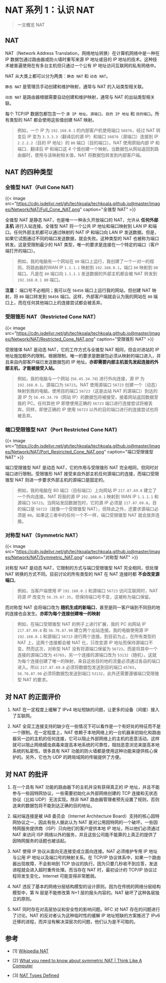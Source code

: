 # NAT 系列 1：认识 NAT


> 一文概览 NAT

<!--more-->

## NAT

NAT（Network Address Translation，网络地址转换）在计算机网络中是一种在 IP 数据包通过路由器或防火墙时重写来源 IP 地址或目的 IP 地址的技术。这种技术被普遍使用在有多台主机但只通过一个公有 IP 地址访问互联网的私有网络中。

NAT 从大类上都可以分为两类：`静态 NAT` 和 `动态 NAT`。

`静态 NAT` 是管理员手动创建和维护映射，通常与 NAT 的入站类型相关联。

`动态 NAT` 是路由器根据需要自动创建和维护映射，通常与 NAT 的出站类型相关联。

每个 TCP/IP 数据包都包含一个 `源 IP 地址`、`源端口`、`目的 IP 地址` 和 `目的端口`。所有类型的 NAT 都会使用这些值创建 NAT 映射。

>例如，一个 IP 为 `192.168.0.1` 的内部客户机使用端口 `56876`，经过 NAT 转变后 IP 变为 `3.3.3.3`（翻译后的源 IP）和端口 `56876`（源端口）连接到 IP `2.2.2.2`（目的 IP 地址）的 `80` 端口（目的端口）。NAT 使用原始内部 IP 和端口、翻译后 IP 和端口这 4 个值创建一个映射。当数据包从网站返回到路由器时，使用与该映射相关值，NAT 将数据包转发到内部客户端。

## NAT 的四种类型

### 全锥型 NAT（Full Cone NAT)

{{< image src="https://cdn.jsdelivr.net/gh/techkoala/techkoala.github.io@master/images/Network/NAT/Full_Cone_NAT.png" caption="全锥型 NAT" >}}

全锥型 NAT 是静态 NAT，也是唯一一种永久开放端口的 NAT，允许从 **任何外部主机** 进行入站连接。全锥型 NAT 将一个公共 IP 地址和端口映射到 LAN IP 和端口。任何外部主机都可以通过映射的 NAT IP 和端口向 LAN IP 发送数据。但是，如果它试图通过不同的端口发送数据，就会失败。这种类型的 NAT 也被称为端口转发。这是受限制最少的 NAT 类型，唯一的要求是连接在一个特定的端口（客户端打开的端口）。

>例如，我的电脑有一个网站在 `80` 端口上运行，我创建了一个一对一的规则，将路由器的WAN IP `1.1.1.1` 映射到 `192.168.0.1`，端口 `80` 映射到 `80` 端口。凡是在 `80` 端口向 `1.1.1.1` 发送数据的外部主机都会被 NAT 转发到 `192.168.0.1 80` 端口。

**注意：** 端口号不必相同；我可以在 `56456` 端口上运行我的网站，但创建 NAT 映射，将 `80` 端口转发到 `56456` 端口。这样，外部客户端就会认为我的网站在 `80` 端口上，而在任何其他端口上的连接尝试都会被丢弃。

### 受限锥形 NAT（Restricted Cone NAT）

{{< image src="https://cdn.jsdelivr.net/gh/techkoala/techkoala.github.io@master/images/Network/NAT/Restricted_Cone_NAT.png" caption="受限锥形 NAT" >}}

受限锥体 NAT 是动态 NAT，它的工作方式与全锥型 NAT 相同，但会对进站的 IP 地址施加额外的限制。根据限制，唯一的要求是数据包必须从映射的端口进入，并且来自内部客户端已发送数据包的 IP 地址。**亦即需要内部主机首先发起连接的外部主机，才能被接受入站。**

>例如，我的电脑与一个网站 (`56.45.34.78`) 进行外向连接，源 IP 为 `192.168.0.1`，源端口为 `56723`。NAT 使用源端口 `56723` 创建一个（动态）映射到我的电脑。使用目的端口 `56723`（这是出站 NAT 的源端口）到达的源 IP 为 `56.45.34.78`（网站 IP）的数据包将被接受，接着网站返回数据至我的 PC。任何其他 IP 即使使用正确的 `56723` 端口进行连接尝试将被丢弃。同样，即使正确的 IP 使用 `56723` 以外的目的端口进行的连接尝试也将被丢弃。

### 端口受限锥型 NAT（Port Restricted Cone NAT)

{{< image src="https://cdn.jsdelivr.net/gh/techkoala/techkoala.github.io@master/images/Network/NAT/Port_Restricted_Cone_NAT.png" caption="端口受限锥型 NAT" >}}

端口受限锥型 NAT 是动态 NAT，它的作用与受限锥形 NAT 完全相同，但同时对端口进行限制。受限锥形 NAT 接受来自外部主机任何源端口的连接，而端口受限锥型 NAT 则进一步要求外部主机的源端口是固定的。

>例如，我的电脑在 80 端口（目标端口）上向网站 IP `217.87.69.8` 建立了一个外向连接。NAT 将我的源 IP `192.168.0.1` 映射到 WAN IP `1.1.1.1` 和源端口 `56723`。当网站发回数据包时，它的源 IP 必须是 `217.87.69.8`，目的端口是 `56723`（就像一个受限锥型 NAT），但除此之外，还要求源端口必须是 `80`。如果这三者中的任何一个不一样，端口受限锥型 NAT 就会放弃连接。

### 对称型 NAT（Symmetric NAT）

{{< image src="https://cdn.jsdelivr.net/gh/techkoala/techkoala.github.io@master/images/Network/NAT/Symmetric_NAT.png" caption="对称型 NAT" >}}

对称型 NAT 是动态 NAT，它限制的方式与端口受限锥型 NAT 完全相同，但处理 NAT 转换的方式不同。目前讨论的所有类型的 NAT 在 NAT 连接时都 **不会改变源端口**。

>例如，当客户端使用 IP `192.168.0.1` 和源端口 `56723` 访问互联网时，NAT 将源 IP 改变为 `56.35.67.35`，但保持端口号不变，这被称为端口保留。

而对称型 NAT 会将端口改为 **随机生成的新端口**，甚至是同一客户端到不同目的地的连接也会发生。**亦即为每个连接创建唯一的映射**
	
>例如，在端口受限锥型 NAT 的例子上进行扩展，我的 PC 向网站 IP `217.87.69.8` 和 `56.76.87.98` 建立两个出站连接。我的电脑使用源 IP `192.168.0.1` 和源端口 `56723` 进行两个连接。到目前为止，在所有类型的 NAT 上，这两个连接都会被 NAT 化，只改变源 IP 地址而保持源端口不变。然而这次，对称型 NAT 没有将源端口保留为 `56723`，而是将其中一个连接的源端口改为 `45765`，另一个连接的源端口改为 `53132`（随机）。这就为每个连接创建了唯一的映射，来自这些目的地的流量必须通过各自的端口进入。所以 `217.87.69.8` 必须将数据包发送到目的端口 `45765`，`56.76.87.98` 必须将数据包发送到端口 `53132`，此外还需要遵循端口受限锥型 NAT 的要求。

## 对 NAT 的正面评价

1. NAT 在一定程度上缓解了 IPv4 地址短缺的问题，让更多的设备（间接）接入了互联网。

2. NAT 全双工连接支持的缺少在一些情况下可以看作是一个有好处的特征而不是一个限制。在一定程度上，NAT 依赖于本地网络上的一台机器来初始化和路由器另一边的主机的任何连接，它可以阻止外部网络上的主机的恶意活动。这样就可以阻止网络蠕虫病毒来提高本地系统的可靠性，阻挡恶意浏览来提高本地系统的私密性。很多具有 NAT 功能的防火墙都是使用这种功能来提供核心保护的。另外，它也为 UDP 的跨局域网的传输提供了方便。

## 对 NAT 的批评

1. 在一个具有 NAT 功能的路由器下的主机并没有获得真正的 IP 地址，并且不能参与一些因特网协议，一些需要初始化从外部网络创建的 TCP 连接和无状态协议（比如 UDP）无法实现。除非 NAT 路由器管理者预先设置了规则，否则送来的数据包将不能到达正确的目的地址。

2. 端对端连接是被 IAB 委员会（Internet Architecture Board）支持的核心因特网协议之一，因此有些人据此认为 NAT 是对公用因特网的一个破坏。一些因特网服务提供商（ISP）只向他们的客户提供本地 IP 地址，所以他们必须通过 NAT 来访问 ISP 网络以外的服务，并且这些公司能不能算的上真正的提供了因特网服务的话题也被谈起。

3. NAT 使得 IP 协议从面向无连接变成立面向连接。NAT 必须维护专用 IP 地址与公用 IP 地址以及端口号的映射关系。在 TCP/IP 协议体系中，如果一个路由器出现故障，不会影响到 TCP 协议的执行。因为只要几秒收不到应答，发送进程就会进入超时重传处理。而当存在 NAT 时，最初设计的 TCP/IP 协议过程将发生变化，Internet 可能变得非常脆弱。

4. NAT 违反了基本的网络分层结构模型的设计原则。因为在传统的网络分层结构模型中，第 N 层是不能修改第 N+1 层的报头内容的。NAT 破坏了这种各层独立的原则。

5. NAT 同时存在对高层协议和安全性的影响问题。RFC 对 NAT 存在的问题进行了讨论。NAT 的反对者认为这种临时性的缓解 IP 地址短缺的方案推迟了 IPv6 迁移的进程，而并没有解决深层次的问题，他们认为是不可取的。

## 参考

- [1] [Wikipedia NAT](https://en.wikipedia.org/wiki/Network_address_translation)

- [2] [What you need to know about symmetric NAT | Think Like A Computer](https://think-like-a-computer.com/2011/09/19/symmetric-nat/)

- [3] [NAT Types Defined](https://portforward.com/nat-types/)

